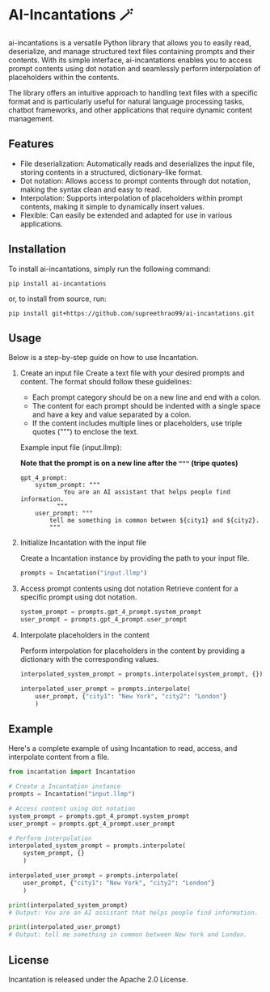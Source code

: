 # AI-Incantations 🪄
 
ai-incantations is a versatile Python library that allows you to easily read, deserialize, and manage structured text files containing prompts and their contents. With its simple interface, ai-incantations enables you to access prompt contents using dot notation and seamlessly perform interpolation of placeholders within the contents.

The library offers an intuitive approach to handling text files with a specific format and is particularly useful for natural language processing tasks, chatbot frameworks, and other applications that require dynamic content management.

## Features
- File deserialization: Automatically reads and deserializes the input file, storing contents in a structured, dictionary-like format.
- Dot notation: Allows access to prompt contents through dot notation, making the syntax clean and easy to read.
- Interpolation: Supports interpolation of placeholders within prompt contents, making it simple to dynamically insert values.
- Flexible: Can easily be extended and adapted for use in various applications.

## Installation
 
To install ai-incantations, simply run the following command:
```
pip install ai-incantations
```
or, to install from source, run:
```
pip install git+https://github.com/supreethrao99/ai-incantations.git
```  
 
## Usage
 
Below is a step-by-step guide on how to use Incantation.
1. Create an input file
 Create a text file with your desired prompts and content. The format should follow these guidelines:
    - Each prompt category should be on a new line and end with a colon.
    - The content for each prompt should be indented with a single space and have a key and value separated by a colon.
    - If the content includes multiple lines or placeholders, use triple quotes (""") to enclose the text.

    Example input file (input.llmp):

    **Note that the prompt is on a new line after the `"""` (tripe quotes)**
    ```llmp
    gpt_4_prompt:  
        system_prompt: """
                You are an AI assistant that helps people find information. 
              """  
        user_prompt: """
            tell me something in common between ${city1} and ${city2}.
            """
    ```
  
 
2. Initialize Incantation with the input file

    Create a Incantation instance by providing the path to your input file.
    ```python
    prompts = Incantation("input.llmp")  
    ```
 
3. Access prompt contents using dot notation
    Retrieve content for a specific prompt using dot notation.
    ```python
    system_prompt = prompts.gpt_4_prompt.system_prompt 
    user_prompt = prompts.gpt_4_prompt.user_prompt
    ```
 
 
4. Interpolate placeholders in the content
 
    Perform interpolation for placeholders in the content by providing a dictionary with the corresponding values.
    ```python
    interpolated_system_prompt = prompts.interpolate(system_prompt, {})

    interpolated_user_prompt = prompts.interpolate(
        user_prompt, {"city1": "New York", "city2": "London"}
        )
    ``` 
 
## Example
Here's a complete example of using Incantation to read, access, and interpolate content from a file.
```python
from incantation import Incantation  

# Create a Incantation instance  
prompts = Incantation("input.llmp")  

# Access content using dot notation  
system_prompt = prompts.gpt_4_prompt.system_prompt 
user_prompt = prompts.gpt_4_prompt.user_prompt  

# Perform interpolation  
interpolated_system_prompt = prompts.interpolate(
    system_prompt, {}
    )

interpolated_user_prompt = prompts.interpolate(
    user_prompt, {"city1": "New York", "city2": "London"}
    )  

print(interpolated_system_prompt)  
# Output: You are an AI assistant that helps people find information.

print(interpolated_user_prompt)  
# Output: tell me something in common between New York and London.
```  
 
## License
 
Incantation is released under the Apache 2.0 License.
